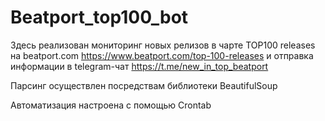 # Beatport_top100_bot

Здесь реализован мониторинг новых релизов в чарте TOP100 releases на beatport.com https://www.beatport.com/top-100-releases и отправка информации в telegram-чат https://t.me/new_in_top_beatport



Парсинг осуществлен посредствам библиотеки  BeautifulSoup

Автоматизация настроена c помощью  Crontab
